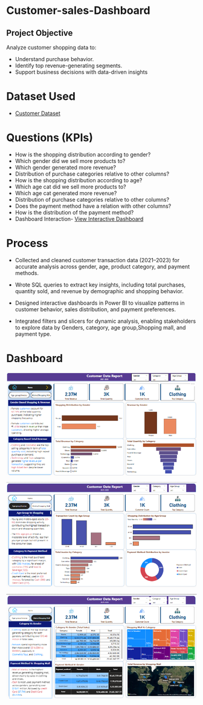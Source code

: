 # Customer-sales-Dashboard

## Project Objective

Analyze customer shopping data to:

- Understand purchase behavior.
- Identify top revenue-generating segments.
- Support business decisions with data-driven insights


# Dataset Used

- [Customer Dataset](https://github.com/Praneeth2003-oss/Customer-sales-Dashboard/blob/7e6fe351804afd04a061ae8b375975ab784f8991/customer.csv)


# Questions (KPIs)

- How is the shopping distribution according to gender?
- Which gender did we sell more products to?
- Which gender generated more revenue?
- Distribution of purchase categories relative to other columns?
- How is the shopping distribution according to age?
- Which age cat did we sell more products to?
- Which age cat generated more revenue?
- Distribution of purchase categories relative to other columns?
- Does the payment method have a relation with other columns?
- How is the distribution of the payment method?
- Dashboard Interaction- [View Interactive Dashboard](https://github.com/Praneeth2003-oss/Customer-sales-Dashboard/blob/6ba95886b9bfaf115b8b1a9dd8d35f3bb7c604b9/customer_sales_dashboard.pbit)


# Process

- Collected and cleaned customer transaction data (2021–2023) for accurate analysis across gender, age, product category, and payment methods.

- Wrote SQL queries to extract key insights, including total purchases, quantity sold, and revenue by demographic and shopping behavior.

- Designed interactive dashboards in Power BI to visualize patterns in customer behavior, sales distribution, and payment preferences.

- Integrated filters and slicers for dynamic analysis, enabling stakeholders to explore data by Genders, category, age group,Shopping mall, and payment type.


# Dashboard

![Dashboard Screenshot](https://github.com/Praneeth2003-oss/Customer-sales-Dashboard/blob/6de9a3478558c19c9a9cc59fc60beb741c1ea4e9/snapshot_salesdashboard.png)


![Dashboard Screenshot](https://github.com/Praneeth2003-oss/Customer-sales-Dashboard/blob/0d8b5c0093ccab22afc7510c5f1e300fa517d0b3/snapshot_sales%20slide2.png)


![Dasboard Screenshot](https://github.com/Praneeth2003-oss/Customer-sales-Dashboard/blob/4013302d54060f9fae5ae23eef1de84a4efbf068/snapshot_sale%20slide3.png)
